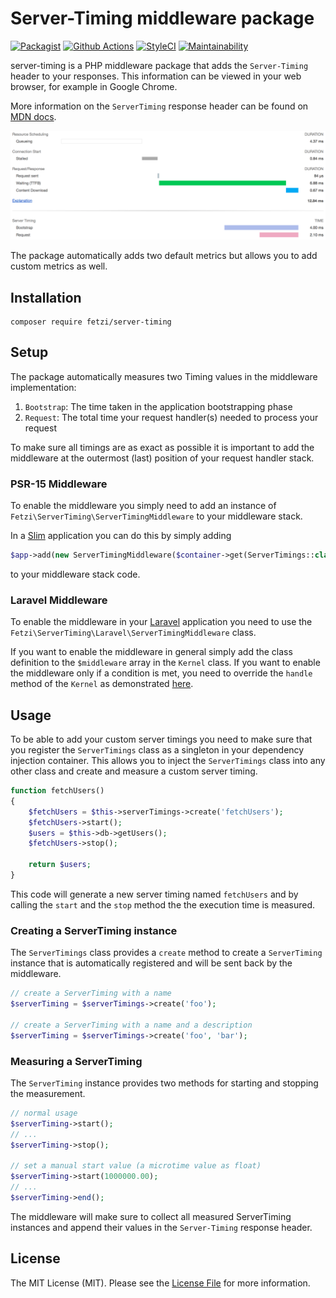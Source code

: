 # Server-Timing middleware package

[![Packagist](https://img.shields.io/packagist/v/fetzi/server-timing.svg)](https://packagist.org/packages/fetzi/server-timing)
[![Github Actions](https://github.com/fetzi/server-timing/workflows/Build/badge.svg)](https://github.com/fetzi/server-timing/actions)
[![StyleCI](https://github.styleci.io/repos/226304794/shield?branch=master)](https://github.styleci.io/repos/226304794)
[![Maintainability](https://api.codeclimate.com/v1/badges/2c7c70c0e2d41962167c/maintainability)](https://codeclimate.com/github/fetzi/server-timing/maintainability)

server-timing is a PHP middleware package that adds the `Server-Timing` header to your responses. This information can be viewed in your web browser, for example in Google Chrome.

More information on the `ServerTiming` response header can be found on [MDN docs](https://developer.mozilla.org/en-US/docs/Web/HTTP/Headers/Server-Timing).

![](static/server-timing.png)

The package automatically adds two default metrics but allows you to add custom metrics as well.

## Installation

```
composer require fetzi/server-timing
```

## Setup
The package automatically measures two Timing values in the middleware implementation:

1. `Bootstrap`: The time taken in the application bootstrapping phase
2. `Request`: The total time your request handler(s) needed to process your request

To make sure all timings are as exact as possible it is important to add the middleware at the outermost (last) position of your request handler stack.

### PSR-15 Middleware
To enable the middleware you simply need to add an instance of `Fetzi\ServerTiming\ServerTimingMiddleware` to your middleware stack.

In a [Slim](http://www.slimframework.com/) application you can do this by simply adding

```php
$app->add(new ServerTimingMiddleware($container->get(ServerTimings::class)));
```

to your middleware stack code.

### Laravel Middleware

To enable the middleware in your [Laravel](https://laravel.com/) application you need to use the `Fetzi\ServerTiming\Laravel\ServerTimingMiddleware` class.

If you want to enable the middleware in general simply add the class definition to the `$middleware` array in the `Kernel` class. If you want to enable the middleware only if a condition is met, you need to override the `handle` method of the `Kernel` as demonstrated [here](https://paste.laravel.io/KkeVq).

## Usage

To be able to add your custom server timings you need to make sure that you register the `ServerTimings` class as a singleton in your dependency injection container. This allows you to inject the `ServerTimings` class into any other class and create and measure a custom server timing.

```php
function fetchUsers()
{
    $fetchUsers = $this->serverTimings->create('fetchUsers');
    $fetchUsers->start();
    $users = $this->db->getUsers();
    $fetchUsers->stop();

    return $users;
}
```

This code will generate a new server timing named `fetchUsers` and by calling the `start` and the `stop` method the the execution time is measured.

### Creating a ServerTiming instance
The `ServerTimings` class provides a `create` method to create a `ServerTiming` instance that is automatically registered and will be sent back by the middleware.

```php
// create a ServerTiming with a name
$serverTiming = $serverTimings->create('foo');

// create a ServerTiming with a name and a description
$serverTiming = $serverTimings->create('foo', 'bar');
```

### Measuring a ServerTiming
The `ServerTiming` instance provides two methods for starting and stopping the measurement.

```php
// normal usage
$serverTiming->start();
// ...
$serverTiming->stop();

// set a manual start value (a microtime value as float)
$serverTiming->start(1000000.00);
// ...
$serverTiming->end();
```

The middleware will make sure to collect all measured ServerTiming instances and append their values in the `Server-Timing` response header.

## License

The MIT License (MIT). Please see the [License File](LICENSE) for more information.
